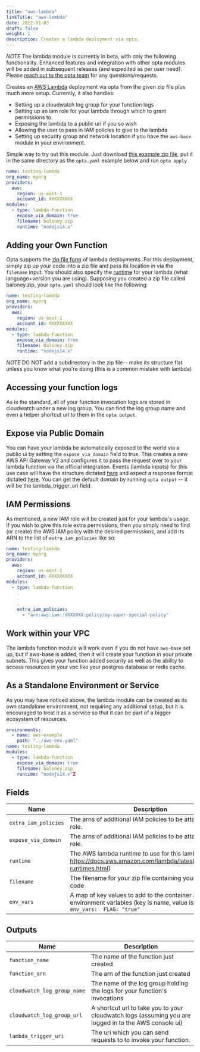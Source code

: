 ```yaml
---
title: "aws-lambda"
linkTitle: "aws-lambda"
date: 2022-01-03
draft: false
weight: 1
description: Creates a lambda deployment via opta.
---
```


*NOTE* The lambda module is currently in beta, with only the following functionality. Enhanced features and integration 
with other opta modules will be added in subsequent releases (and expedited as per user need). Please 
[reach out to the opta team](https://slack.opta.dev/) for any questions/requests.

Creates an [AWS Lambda](https://docs.aws.amazon.com/lambda/index.html) deployment via opta from the given zip file plus 
much more setup. Currently, it also handles:

* Setting up a cloudwatch log group for your function logs
* Setting up an iam role for your lambda through which to grant permissions to.
* Exposing the lambda to a public uri if you so wish
* Allowing the user to pass in IAM policies to give to the lambda
* Setting up security group and network location if you have the `aws-base` module in your environment.

Simple way to try out this module: Just download [this example zip file](https://gist.github.com/juandiegopalomino/7400f836107459f3099c02e58d2d6897/raw/5c0b4cbbbf1d8a470f16c09d53e6ed68e59e06bd/baloney.zip), 
put it in the same directory as the `opta.yaml` example below and run `opta apply`
```yaml
name: testing-lambda
org_name: myorg
providers:
  aws:
    region: us-east-1
    account_id: XXXXXXXXX
modules:
  - type: lambda-function
    expose_via_domain: true
    filename: baloney.zip
    runtime: "nodejs14.x"
```

## Adding your Own Function
Opta supports the [zip file form](https://docs.aws.amazon.com/lambda/latest/dg/configuration-function-zip.html) of 
lambda deployments. For this deployment, simply zip up your code into a zip file and pass its location in via the
`filename` input. You should also specify the [runtime](https://docs.aws.amazon.com/lambda/latest/dg/lambda-runtimes.html) 
for your lambda (what language+version you are using). Supposing you created a zip file called baloney.zip, your `opta.yaml`
should look like the following:

```yaml
name: testing-lambda
org_name: myorg
providers:
  aws:
    region: us-east-1
    account_id: XXXXXXXXX
modules:
  - type: lambda-function
    expose_via_domain: true
    filename: baloney.zip
    runtime: "nodejs14.x"
```

*NOTE* DO NOT add a subdirectory in the zip file-- make its structure flat unless you know what you're doing (this is
a common mistake with lambda)

## Accessing your function logs
As is the standard, all of your function invocation logs are stored in cloudwatch under a new log group. You can
find the log group name and even a helper shortcut url to them in the `opta output`.

## Expose via Public Domain
You can have your lambda be automatically exposed to the world via a public ui by setting the `expose_via_domain` field
to true. This creates a new AWS API Gateway V2 and configures it to pass the request over to your lambda function via
the official integration. Events (lambda inputs) for this use case will have the structure dictated 
[here](https://docs.aws.amazon.com/lambda/latest/dg/services-apigateway.html#apigateway-example-event) and expect
a response format dictated [here](https://docs.aws.amazon.com/lambda/latest/dg/services-apigateway.html#apigateway-types-transforms).
You can get the default domain by running `opta output` -- it will be the lambda_trigger_uri field.

## IAM Permissions
As mentioned, a new IAM role will be created just for your lambda's usage. If you wish to give this role extra permissions,
then you simply need to find (or create) the AWS IAM policy with the desired permissions, and add its ARN to the list of
`extra_iam_policies` like so:

```yaml
name: testing-lambda
org_name: myorg
providers:
  aws:
    region: us-east-1
    account_id: XXXXXXXXX
modules:
  - type: lambda-function
    .
    .
    .
    extra_iam_policies:
      - "arn:aws:iam::XXXXXXX:policy/my-super-special-policy"
```

## Work within your VPC
The lambda function module will work even if you do not have `aws-base` set up, but if aws-base is added, then it will
create your function in your private subnets. This gives your function added security as well as the ability to access
resources in your vpc like your postgres database or redis cache.

## As a Standalone Environment or Service
As you may have noticed above, the lambda module can be created as its own standalone environment, not requiring any
additional setup, but it is encouraged to treat it as a service so that it can be part of a bigger ecosystem of resources.

```yaml
environments:
  - name: aws-example
    path: "../aws-env.yaml"
name: testing-lambda
modules:
  - type: lambda-function
    expose_via_domain: true
    filename: baloney.zip
    runtime: "nodejs14.x"Z
```

## Fields


| Name      | Description | Default | Required |
| ----------- | ----------- | ------- | -------- |
| `extra_iam_policies` | The arns of additional IAM policies to be attached to this role. | `[]` | False |
| `expose_via_domain` | The arns of additional IAM policies to be attached to this role. | `False` | False |
| `runtime` | The AWS lambda runtime to use for this lambda (see https://docs.aws.amazon.com/lambda/latest/dg/lambda-runtimes.html) | `nodejs14.x` | True |
| `filename` | The filename for your zip file containing your lambda code | `None` | True |
| `env_vars` | A map of key values to add to the container as environment variables (key is name, value is value). ```yaml env_vars:  FLAG: "true" ```  | `{}` | False |

## Outputs


| Name      | Description |
| ----------- | ----------- |
| `function_name` | The name of the function just created |
| `function_arn` | The arn of the function just created |
| `cloudwatch_log_group_name` | The name of the log group holding the logs for your function's invocations |
| `cloudwatch_log_group_url` | A shortcut url to take you to your cloudwatch logs (assuming you are logged in to the AWS console ui) |
| `lambda_trigger_uri` | The uri which you can send requests to to invoke your function. |
